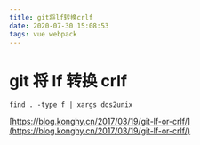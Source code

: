 ```yaml
---
title: git将lf转换crlf
date: 2020-07-30 15:08:53
tags: vue webpack
---
```


# git 将 lf 转换 crlf

`find . -type f | xargs dos2unix`

[https://blog.konghy.cn/2017/03/19/git-lf-or-crlf/](https://blog.konghy.cn/2017/03/19/git-lf-or-crlf/)
